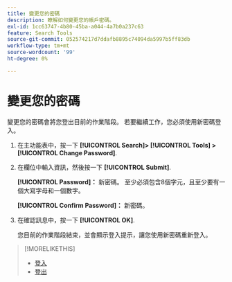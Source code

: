```yaml
---
title: 變更您的密碼
description: 瞭解如何變更您的帳戶密碼。
exl-id: 1cc63747-4b80-45ba-a044-4a7b0a237c63
feature: Search Tools
source-git-commit: 052574217d7ddafb8895c74094da5997b5ff83db
workflow-type: tm+mt
source-wordcount: '99'
ht-degree: 0%

---
```


# 變更您的密碼

變更您的密碼會將您登出目前的作業階段。 若要繼續工作，您必須使用新密碼登入。

1. 在主功能表中，按一下 **[!UICONTROL Search]> [!UICONTROL Tools] >[!UICONTROL Change Password]**.

1. 在欄位中輸入資訊，然後按一下 **[!UICONTROL Submit]**.

   **[!UICONTROL Password]：** 新密碼。 至少必須包含8個字元，且至少要有一個大寫字母和一個數字。

   **[!UICONTROL Confirm Password]：** 新密碼。

1. 在確認訊息中，按一下 **[!UICONTROL OK]**.

   您目前的作業階段結束，並會顯示登入提示，讓您使用新密碼重新登入。

>[!MORELIKETHIS]
>
>* [登入](/help/search-social-commerce/getting-started/log-in.md)
>* [登出](/help/search-social-commerce/getting-started/log-out.md)
